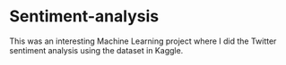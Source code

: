 # Sentiment-analysis
This was an interesting Machine Learning project where I did the Twitter sentiment analysis using the dataset in Kaggle.
